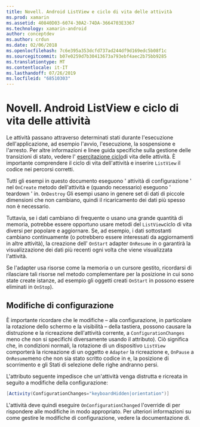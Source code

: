 ```yaml
---
title: Novell. Android ListView e ciclo di vita delle attività
ms.prod: xamarin
ms.assetid: 40840D03-6074-30A2-74DA-3664703E3367
ms.technology: xamarin-android
author: conceptdev
ms.author: crdun
ms.date: 02/06/2018
ms.openlocfilehash: 7c6e395a353dcfd737ad244df9d169edc5b08f1c
ms.sourcegitcommit: b07e0259d7b30413673a793ebf4aec2b75bb9285
ms.translationtype: MT
ms.contentlocale: it-IT
ms.lasthandoff: 07/26/2019
ms.locfileid: "68510303"
---
```

# <a name="xamarinandroid-listview-and-the-activity-lifecycle"></a>Novell. Android ListView e ciclo di vita delle attività

Le attività passano attraverso determinati stati durante l'esecuzione dell'applicazione, ad esempio l'avvio, l'esecuzione, la sospensione e l'arresto. Per altre informazioni e linee guida specifiche sulla gestione delle transizioni di stato, vedere l' [esercitazione ciclo](~/android/app-fundamentals/activity-lifecycle/index.md)di vita delle attività.
È importante comprendere il ciclo di vita dell'attività e inserire `ListView` il codice nei percorsi corretti.

Tutti gli esempi in questo documento eseguono ' attività di configurazione ' nel `OnCreate` metodo dell'attività e (quando necessario) eseguono ' teardown ' in. `OnDestroy` Gli esempi usano in genere set di dati di piccole dimensioni che non cambiano, quindi il ricaricamento dei dati più spesso non è necessario.

Tuttavia, se i dati cambiano di frequente o usano una grande quantità di memoria, potrebbe essere opportuno usare metodi del `ListView`ciclo di vita diversi per popolare e aggiornare. Se, ad esempio, i dati sottostanti cambiano continuamente (o potrebbero essere interessati da aggiornamenti in altre attività), la creazione dell' `OnStart` adapter `OnResume` in o garantirà la visualizzazione dei dati più recenti ogni volta che viene visualizzata l'attività.

Se l'adapter usa risorse come la memoria o un cursore gestito, ricordarsi di rilasciare tali risorse nel metodo complementare per la posizione in cui sono state create istanze, ad esempio gli oggetti creati `OnStart` in possono essere eliminati in `OnStop`).


## <a name="configuration-changes"></a>Modifiche di configurazione

È importante ricordare che le modifiche &ndash; alla configurazione, in particolare la rotazione dello schermo e la visibilità &ndash; della tastiera, possono causare la distruzione e la ricreazione dell'attività corrente, a `ConfigurationChanges` meno che non si specifichi diversamente usando il attributo). Ciò significa che, in condizioni normali, la rotazione di un dispositivo `ListView` comporterà la ricreazione di un oggetto e `Adapter` la ricreazione e, `OnPause` a `OnResume`meno che non sia stato scritto codice in e, la posizione di scorrimento e gli Stati di selezione delle righe andranno persi.

L'attributo seguente impedisce che un'attività venga distrutta e ricreata in seguito a modifiche della configurazione:

```csharp
[Activity(ConfigurationChanges="keyboardHidden|orientation")]
```

L'attività deve quindi eseguire `OnConfigurationChanged` l'override di per rispondere alle modifiche in modo appropriato. Per ulteriori informazioni su come gestire le modifiche di configurazione, vedere la documentazione di.

